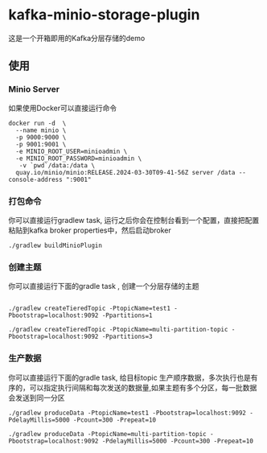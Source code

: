 # kafka-minio-storage-plugin

这是一个开箱即用的Kafka分层存储的demo

## 使用 

### Minio Server

如果使用Docker可以直接运行命令
```shell
docker run -d  \
  --name minio \
  -p 9000:9000 \
  -p 9001:9001 \
  -e MINIO_ROOT_USER=minioadmin \
  -e MINIO_ROOT_PASSWORD=minioadmin \
   -v `pwd`/data:/data \
  quay.io/minio/minio:RELEASE.2024-03-30T09-41-56Z server /data --console-address ":9001"

```

### 打包命令

你可以直接运行gradlew task, 运行之后你会在控制台看到一个配置，直接把配置粘贴到kafka broker properties中，然后启动broker

```shell
./gradlew buildMinioPlugin

```


### 创建主题

你可以直接运行下面的gradle task , 创建一个分层存储的主题 
```shell

./gradlew createTieredTopic -PtopicName=test1 -Pbootstrap=localhost:9092 -Ppartitions=1

./gradlew createTieredTopic -PtopicName=multi-partition-topic -Pbootstrap=localhost:9092 -Ppartitions=3 

```

### 生产数据

你可以直接运行下面的gradle task, 给目标topic 生产顺序数据，多次执行也是有序的，可以指定执行间隔和每次发送的数据量,如果主题有多个分区，每一批数据会发送到同一分区

```shell
./gradlew produceData -PtopicName=test1 -Pbootstrap=localhost:9092 -PdelayMillis=5000 -Pcount=300 -Prepeat=10

./gradlew produceData -PtopicName=multi-partition-topic -Pbootstrap=localhost:9092 -PdelayMillis=5000 -Pcount=300 -Prepeat=10
```
